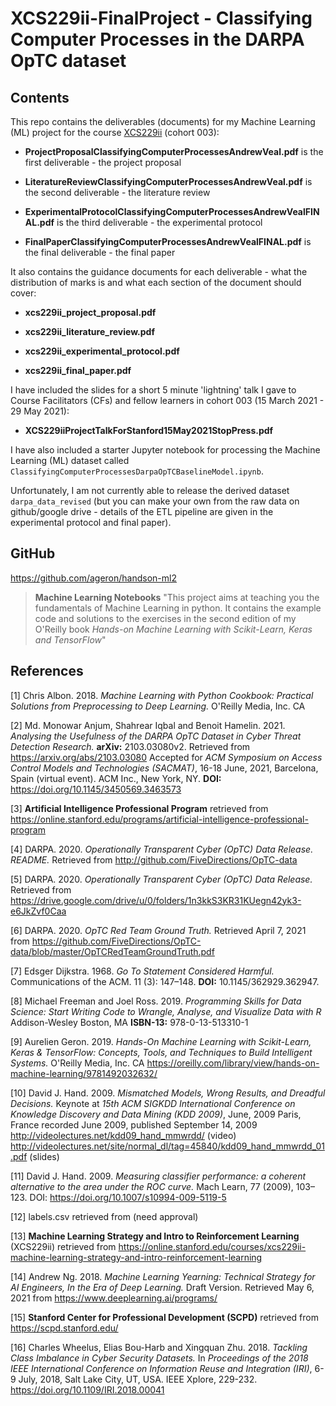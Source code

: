 # XCS229ii-FinalProject - Classifying Computer Processes in the DARPA OpTC dataset

## Contents

This repo contains the deliverables (documents) for my Machine Learning (ML) project for the course
[XCS229ii](https://online.stanford.edu/courses/xcs229ii-machine-learning-strategy-and-intro-reinforcement-learning) (cohort 003):

- **ProjectProposalClassifyingComputerProcessesAndrewVeal.pdf** is the first deliverable - the project proposal

- **LiteratureReviewClassifyingComputerProcessesAndrewVeal.pdf** is the second deliverable - the literature review

- **ExperimentalProtocolClassifyingComputerProcessesAndrewVealFINAL.pdf** is the third deliverable - the experimental protocol

- **FinalPaperClassifyingComputerProcessesAndrewVealFINAL.pdf** is the final deliverable - the final paper

It also contains the guidance documents for each deliverable - what the distribution of marks is and what each section of the document should cover:

- **xcs229ii_project_proposal.pdf** 

- **xcs229ii_literature_review.pdf**

- **xcs229ii_experimental_protocol.pdf**

- **xcs229ii_final_paper.pdf**

I have included the slides for a short 5 minute 'lightning' talk I gave to Course Facilitators (CFs) and fellow learners in cohort 003 (15 March 2021 - 29 May 2021):

- **XCS229iiProjectTalkForStanford15May2021StopPress.pdf**

I have also included a starter Jupyter notebook for processing the Machine Learning (ML) dataset called 
`ClassifyingComputerProcessesDarpaOpTCBaselineModel.ipynb`.

Unfortunately, I am not currently able to release the derived dataset `darpa_data_revised` (but you can make your own from the raw data on github/google drive - details of the ETL pipeline are given in the experimental protocol and final paper).

## GitHub

https://github.com/ageron/handson-ml2 

> **Machine Learning Notebooks** "This project aims at teaching you the fundamentals of Machine Learning in python. It contains the example code and solutions to the exercises in the second edition of my O'Reilly book _Hands-on Machine Learning with Scikit-Learn, Keras and TensorFlow_"

## References

[1] Chris Albon. 2018. _Machine Learning with Python Cookbook: Practical Solutions from Preprocessing to Deep Learning._ O'Reilly Media, Inc. CA

[2] Md. Monowar Anjum, Shahrear Iqbal and Benoit Hamelin. 2021. _Analysing the Usefulness of the DARPA OpTC Dataset in Cyber Threat Detection Research._ **arXiv:** 2103.03080v2. Retrieved from https://arxiv.org/abs/2103.03080 Accepted for _ACM Symposium on Access Control Models and Technologies (SACMAT)_, 16-18 June, 2021, Barcelona, Spain (virtual event). ACM Inc., New York, NY. **DOI:**  https://doi.org/10.1145/3450569.3463573

[3] **Artificial Intelligence Professional Program** retrieved from  https://online.stanford.edu/programs/artificial-intelligence-professional-program

[4] DARPA. 2020. _Operationally Transparent Cyber (OpTC) Data Release. README._ Retrieved from http://github.com/FiveDirections/OpTC-data

[5] DARPA. 2020. _Operationally Transparent Cyber (OpTC) Data Release._ Retrieved from https://drive.google.com/drive/u/0/folders/1n3kkS3KR31KUegn42yk3-e6JkZvf0Caa

[6] DARPA. 2020. _OpTC Red Team Ground Truth._ Retrieved April 7, 2021 from https://github.com/FiveDirections/OpTC-data/blob/master/OpTCRedTeamGroundTruth.pdf

[7] Edsger Dijkstra. 1968. _Go To Statement Considered Harmful._ Communications of the ACM. 11 (3): 147–148. **DOI:** 10.1145/362929.362947. 

[8] Michael Freeman and Joel Ross. 2019. _Programming Skills for Data Science: Start Writing Code to Wrangle, Analyse, and Visualize Data with R_ Addison-Wesley Boston, MA **ISBN-13:** 978-0-13-513310-1

[9] Aurelien Geron. 2019. _Hands-On Machine Learning with Scikit-Learn, Keras & TensorFlow: Concepts, Tools, and Techniques to Build Intelligent Systems._ O'Reilly Media, Inc. CA https://oreilly.com/library/view/hands-on-machine-learning/9781492032632/

[10] David J. Hand. 2009. _Mismatched Models, Wrong Results, and Dreadful Decisions._ Keynote at _15th ACM SIGKDD International Conference on Knowledge Discovery and Data Mining (KDD 2009)_, June, 2009 Paris, France recorded June 2009, published September 14, 2009 http://videolectures.net/kdd09_hand_mmwrdd/ (video) http://videolectures.net/site/normal_dl/tag=45840/kdd09_hand_mmwrdd_01.pdf (slides)

[11] David J. Hand. 2009. _Measuring classifier performance: a coherent alternative to the area under the ROC curve._ Mach Learn, 77 (2009), 103–123. DOI: https://doi.org/10.1007/s10994-009-5119-5

[12] labels.csv retrieved from (need approval)

[13] **Machine Learning Strategy and Intro to Reinforcement Learning** (XCS229ii) retrieved from https://online.stanford.edu/courses/xcs229ii-machine-learning-strategy-and-intro-reinforcement-learning

[14] Andrew Ng. 2018. _Machine Learning Yearning: Technical Strategy for AI Engineers, In the Era of Deep Learning._ Draft Version. Retrieved May 6, 2021 from https://www.deeplearning.ai/programs/

[15] **Stanford Center for  Professional Development (SCPD)** retrieved from https://scpd.stanford.edu/

[16] Charles Wheelus, Elias Bou-Harb and Xingquan Zhu. 2018. _Tackling Class Imbalance in Cyber Security Datasets._ In _Proceedings of the 2018 IEEE International Conference on Information Reuse and Integration (IRI)_, 6-9 July, 2018, Salt Lake City, UT, USA. IEEE Xplore, 229-232. https://doi.org/10.1109/IRI.2018.00041